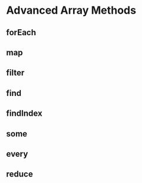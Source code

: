 # Advanced Array Methods
## forEach
## map
## filter
## find
## findIndex
## some
## every
## reduce

